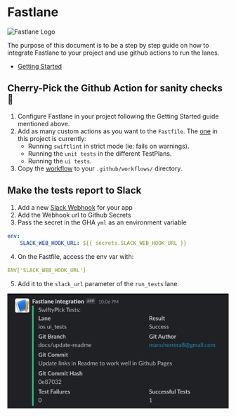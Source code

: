 # Fastlane

<img alt="Fastlane Logo" src="https://docs.fastlane.tools/img/fastlane_text.png" />

The purpose of this document is to be a step by step guide on how to integrate Fastlane to your project and use github actions to run the lanes.

* [Getting Started](https://docs.fastlane.tools/getting-started/ios/setup/)

## Cherry-Pick the Github Action for sanity checks 🍒
1. Configure Fastlane in your project following the Getting Started guide mentioned above.
2. Add as many custom actions as you want to the `Fastfile`. The [one](../fastlane/Fastfile) in this project is currently:
    - Running `swiftlint` in strict mode (ie: fails on warnings).
    - Running the `unit tests` in the different TestPlans.
    - Running the `ui tests`.
3. Copy the [workflow](../.github/workflows/fastlane.yml) to your `.github/workflows/` directory.

## Make the tests report to Slack
1. Add a new [Slack Webhook](https://api.slack.com/messaging/webhooks) for your app
2. Add the Webhook url to Github Secrets
3. Pass the secret in the GHA `yml` as an environment variable
```yml
env:
    SLACK_WEB_HOOK_URL: ${{ secrets.SLACK_WEB_HOOK_URL }}
```
4. On the Fastfile, access the env var with:
```yml
ENV['SLACK_WEB_HOOK_URL']
```
5. Add it to the `slack_url` parameter of the `run_tests` lane.

![MVP](Assets/GithubActions/ci-slack-report.png)

